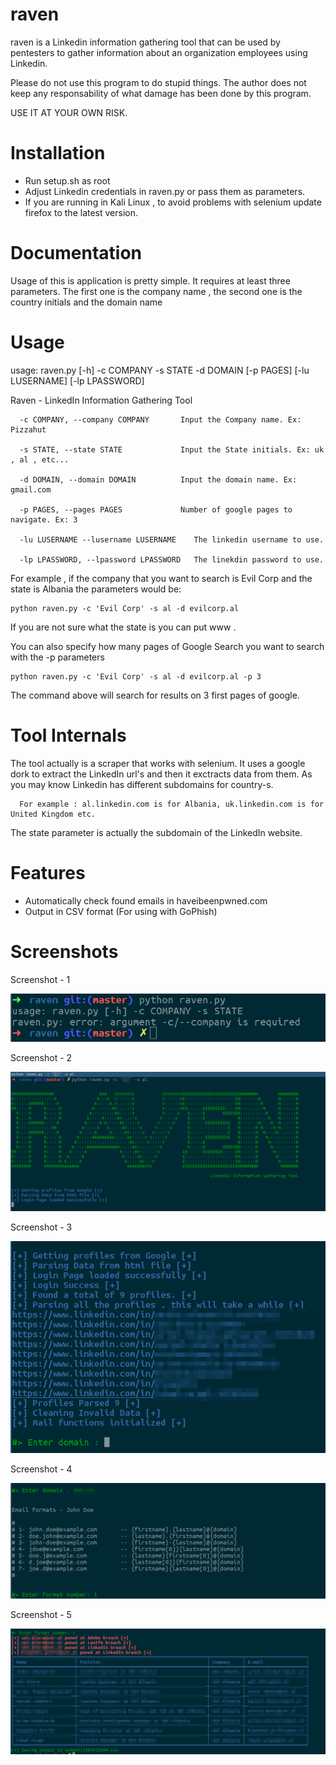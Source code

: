 # raven
raven is a Linkedin information gathering tool that  can be used by pentesters to gather information about an organization employees using Linkedin.

Please do not use this program to do stupid things. The author does not keep any responsability of what damage has been done by this program.

USE IT AT YOUR OWN RISK.

# Installation

* Run setup.sh as root
* Adjust Linkedin credentials in raven.py or pass them as parameters.
* If you are running in Kali Linux , to avoid problems with selenium update firefox to the latest version.

# Documentation

Usage of this is application is pretty simple.
It requires at least three parameters. The first one is the company name , the second one is the country initials and the domain name

# Usage

usage: raven.py [-h] -c COMPANY -s STATE -d DOMAIN [-p PAGES] [-lu LUSERNAME] [-lp LPASSWORD]


Raven - LinkedIn Information Gathering Tool


      -c COMPANY, --company COMPANY       Input the Company name. Ex: Pizzahut
                        
      -s STATE, --state STATE             Input the State initials. Ex: uk , al , etc...
                        
      -d DOMAIN, --domain DOMAIN          Input the domain name. Ex: gmail.com
                        
      -p PAGES, --pages PAGES             Number of google pages to navigate. Ex: 3
      
      -lu LUSERNAME --lusername LUSERNAME    The linkedin username to use.
      
      -lp LPASSWORD, --lpassword LPASSWORD   The linekdin password to use.
 

For example , if the company that you want to search is Evil Corp and the state is Albania the parameters would be:


    python raven.py -c 'Evil Corp' -s al -d evilcorp.al

If you are not sure what the state is you can put www .

You can also specify how many pages of Google Search you want to search  with the -p parameters

    python raven.py -c 'Evil Corp' -s al -d evilcorp.al -p 3

The command above will search for results on 3 first pages of google.

# Tool Internals

The tool actually is a scraper that works with selenium. It uses a google dork to extract the LinkedIn url's and then it exctracts data from them. As you may know Linkedin has different subdomains for country-s.

      For example : al.linkedin.com is for Albania, uk.linkedin.com is for United Kingdom etc. 

The state parameter is actually the subdomain of the LinkedIn website.

# Features

* Automatically check found emails in haveibeenpwned.com
* Output in CSV format (For using with GoPhish)

# Screenshots

Screenshot - 1

![ScreenShot](https://raw.githubusercontent.com/0x09AL/raven/master/screenshots/screenshot-01.png)


Screenshot - 2

![ScreenShot](https://raw.githubusercontent.com/0x09AL/raven/master/screenshots/screenshot-02.png)


Screenshot - 3

![ScreenShot](https://raw.githubusercontent.com/0x09AL/raven/master/screenshots/screenshot-03.png)


Screenshot - 4

![ScreenShot](https://raw.githubusercontent.com/0x09AL/raven/master/screenshots/screenshot-04.png)


Screenshot - 5

![ScreenShot](https://raw.githubusercontent.com/0x09AL/raven/master/screenshots/screenshot-05.png)
